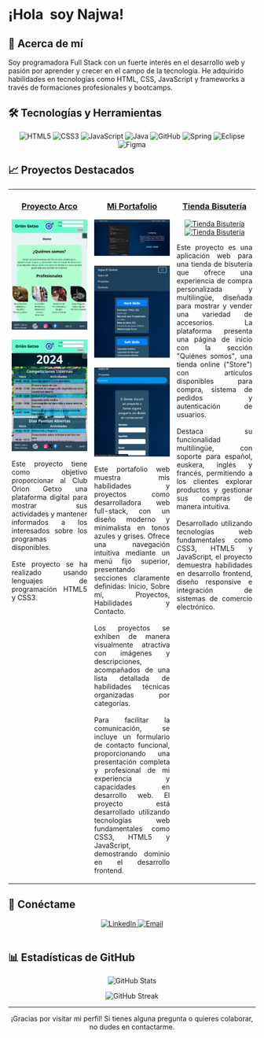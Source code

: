 # ¡Hola <a target="_blank" rel="noopener noreferrer nofollow" href="https://user-images.githubusercontent.com/18350557/176309783-0785949b-9127-417c-8b55-ab5a4333674e.gif" data-target="animated-image.originalLink"><img src="https://user-images.githubusercontent.com/18350557/176309783-0785949b-9127-417c-8b55-ab5a4333674e.gif" alt="" style="max-width: 100%; display: inline-block;" data-target="animated-image.originalImage"></a> soy Najwa! 
## 🌟 Acerca de mí
Soy programadora Full Stack con un fuerte interés en el desarrollo web y pasión por aprender y crecer en el campo de la tecnología. He adquirido habilidades en tecnologías como HTML, CSS, JavaScript y frameworks a través de formaciones profesionales y bootcamps.

## 🛠 Tecnologías y Herramientas
<p align="center">
<img src="https://img.shields.io/badge/HTML5-E34F26?style=for-the-badge&logo=html5&logoColor=white" alt="HTML5">
<img src="https://img.shields.io/badge/CSS3-1572B6?style=for-the-badge&logo=css3&logoColor=white" alt="CSS3">
<img src="https://img.shields.io/badge/JavaScript-F7DF1E?style=for-the-badge&logo=javascript&logoColor=black" alt="JavaScript">
<img src="https://img.shields.io/badge/Java-007396?style=for-the-badge&logo=java&logoColor=white" alt="Java">
<img src="https://img.shields.io/badge/GitHub-181717?style=for-the-badge&logo=github&logoColor=white" alt="GitHub">
<img src="https://img.shields.io/badge/Spring-6DB33F?style=for-the-badge&logo=spring&logoColor=white" alt="Spring">
<img src="https://img.shields.io/badge/Eclipse-2C2255?style=for-the-badge&logo=eclipse&logoColor=white" alt="Eclipse">
<img src="https://img.shields.io/badge/Figma-F24E1E?style=for-the-badge&logo=figma&logoColor=white" alt="Figma">

</p>

## 📈 Proyectos Destacados
<table>
  <tr>
    <td width="33%" valign="top">
 <h3 align="center"><a href="https://proyecto-arco.netlify.app/" target="_blank">Proyecto Arco</a></h3>
      <p align="center">
        <a href="https://proyecto-arco.netlify.app/" target="_blank">
          <img src="https://github.com/Najwaelqortobi/Proyecto_Arco/blob/main/Arco-1.png?raw=true" width="300" alt="Proyecto Arco"/>
          <br>  <br>
          <img src="https://github.com/Najwaelqortobi/Proyecto_Arco/blob/main/Arco-3.png?raw=true" width="300" alt="Proyecto Arco"/>
        </a>
      </p>
      <p align="justify">
        Este proyecto tiene como objetivo proporcionar al Club Orion Getxo una plataforma digital para mostrar sus actividades y mantener informados a los interesados sobre los programas disponibles. <br> <br>
        Este proyecto se ha realizado usando lenguajes de programación HTML5 y CSS3.
      </p>
    </td>
    <td width="33%" valign="top">
    <h3 align="center"><a href="https://najwadev.netlify.app/" target="_blank">Mi Portafolio</a></h3>
      <p align="center">
        <a href="https://najwadev.netlify.app/" target="_blank">
          <img src="https://github.com/Najwaelqortobi/Portafolio/blob/main/Home.png?raw=true" width="300" alt="Mi Portafolio"/>
        <br>  <br>
           <img src="https://github.com/Najwaelqortobi/Portafolio/blob/main/Sobre%20Mi.png?raw=true" width="300" alt="Mi Portafolio"/>
       <br>  <br>
             <img src="https://github.com/Najwaelqortobi/Portafolio/blob/main/Contacto.png?raw=true" width="300" alt="Mi Portafolio"/>
        </a>
      </p>
      <p align="justify">
        Este portafolio web muestra mis habilidades y proyectos como desarrolladora web full-stack, con un diseño moderno y minimalista en tonos azules y grises. Ofrece una navegación intuitiva mediante un menú fijo superior, presentando secciones claramente definidas: Inicio, Sobre mí, Proyectos, Habilidades y Contacto. <br><br> Los proyectos se exhiben de manera visualmente atractiva con imágenes y descripciones, acompañados de una lista detallada de habilidades técnicas organizadas por categorías. <br><br> Para facilitar la comunicación, se incluye un formulario de contacto funcional, proporcionando una presentación completa y profesional de mi experiencia y capacidades en desarrollo web. El proyecto está desarrollado utilizando tecnologías web fundamentales como CSS3, HTML5 y JavaScript, demostrando dominio en el desarrollo frontend.
      </p>
    </td>
    <td width="33%" valign="top">
  <h3 align="center">        
    <a href="https://bisuteria-unica.netlify.app/" target="_blank"> Tienda Bisutería </h3>
      <p align="center">
        <a href="https://bisuteria-unica.netlify.app/" target="_blank">
          <img src="https://github.com/Najwaelqortobi/Imagenes/blob/main/bisuteria1.png" width="300" alt="Tienda Bisutería"/><br>   
          <img src="https://github.com/Najwaelqortobi/Imagenes/blob/main/bisuteria3.png" width="300" alt="Tienda Bisutería" />
        </a>
      </p>
      <p align="justify">
        Este proyecto es una aplicación web para una tienda de bisutería que ofrece una experiencia de compra personalizada y multilingüe, diseñada para mostrar y vender una variedad de accesorios. La plataforma presenta una página de inicio con la sección "Quiénes somos", una tienda online ("Store") con artículos disponibles para compra, sistema de pedidos y autenticación de usuarios. <br><br>Destaca su funcionalidad multilingüe, con soporte para español, euskera, inglés y francés, permitiendo a los clientes explorar productos y gestionar sus compras de manera intuitiva. <br><br> Desarrollado utilizando tecnologías web fundamentales como CSS3, HTML5 y JavaScript, el proyecto demuestra habilidades en desarrollo frontend, diseño responsive e integración de sistemas de comercio electrónico.
      </p>
    </td>
  </tr>
</table>

## 💬 Conéctame
<p align="center">
  <a href="https://www.linkedin.com/in/najwa-el-qortobi/" target="_blank">
    <img src="https://img.shields.io/badge/LinkedIn-0077B5?style=for-the-badge&logo=linkedin&logoColor=white" alt="LinkedIn">
  </a>
  <a href="mailto:najwaelqortobi@gmail.com">
    <img src="https://img.shields.io/badge/Gmail-D14836?style=for-the-badge&logo=gmail&logoColor=white" alt="Email">
    <br>  <br>
  </a>
</p>

## 📊 Estadísticas de GitHub
<p align="center">
  <img src="https://github-readme-stats.vercel.app/api?username=Najwaelqortobi&show_icons=true&theme=radical" alt="GitHub Stats" />
</p>
<p align="center">
  <img src="https://github-readme-streak-stats.herokuapp.com/?user=Najwaelqortobi&theme=dark" alt="GitHub Streak" />
</p>

---
<p align="center">
¡Gracias por visitar mi perfil! Si tienes alguna pregunta o quieres colaborar, no dudes en contactarme.
</p>
